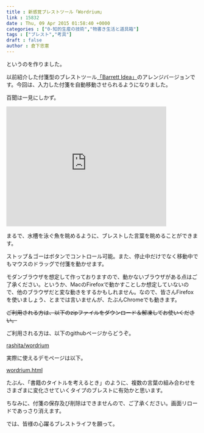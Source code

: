 ```yaml
---
title : 新感覚ブレストツール「Wordrium」
link : 15832
date : Thu, 09 Apr 2015 01:58:40 +0000
categories : ["0-知的生産の技術","物書き生活と道具箱"]
tags : ["ブレスト","考具"]
draft : false
author : 倉下忠憲
---
```


というのを作りました。

以前紹介した付箋型のブレストツール<a href="https://rashita.net/blog/?p=14634" target="_blank">「Barrett Idea」</a>のアレンジバージョンです。今回は、入力した付箋を自動移動させられるようになりました。

百聞は一見にしかず。

<iframe width="420" height="315" src="https://www.youtube.com/embed/E4c4jiFzNuM" frameborder="0" allowfullscreen></iframe>

まるで、水槽を泳ぐ魚を眺めるように、ブレストした言葉を眺めることができます。

ストップ＆ゴーはボタンでコントロール可能。また、停止中だけでなく移動中でもマウスのドラッグで付箋を動かせます。

モダンブラウザを想定して作っておりますので、動かないブラウザがある点はご了承ください。というか、MacのFirefoxで動かすことしか想定していないので、他のブラウザだと変な動きをするかもしれません。なので、皆さんFirefoxを使いましょう、とまでは言いませんが、たぶんChromeでも動きます。

<del datetime="2015-04-10T11:27:06+00:00">ご利用される方は、以下のzipファイルをダウンロード＆解凍してお使いください。</del>

ご利用される方は、以下のgithubページからどうぞ。

<a href="https://github.com/rashita/wordrium" target="_blank">rashita/wordrium</a>

実際に使えるデモページは以下。

<a href="http://rashita.net/public/wordrium/wordrium.html">wordrium.html</a>

たぶん、「書籍のタイトルを考えるとき」のように、複数の言葉の組み合わせをさまざまに変化させていくタイプのブレストに有効かと思います。

ちなみに、付箋の保存及び削除はできませんので、ご了承ください。画面リロードであっさり消えます。

では、皆様の心躍るブレストライフを願って。
